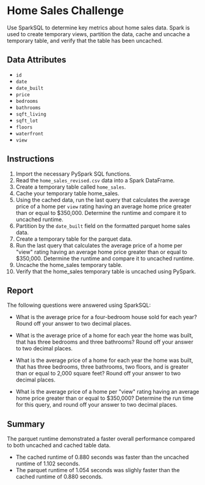 # Home Sales Challenge

Use SparkSQL to determine key metrics about home sales data. Spark is used to create temporary views, partition the data, cache and uncache a temporary table, and verify that the table has been uncached.

## Data Attributes
* `id`
* `date`
* `date_built`
* `price`
* `bedrooms`
* `bathrooms`
* `sqft_living`
* `sqft_lot`
* `floors`
* `waterfront`
* `view`

## Instructions

1. Import the necessary PySpark SQL functions.
2. Read the `home_sales_revised.csv` data into a Spark DataFrame.
3. Create a temporary table called `home_sales`.
4. Cache your temporary table home_sales.
5. Using the cached data, run the last query that calculates the average price of a home per `view` rating having an average home price greater than or equal to $350,000. Determine the runtime and compare it to uncached runtime.
6. Partition by the `date_built` field on the formatted parquet home sales data.
7. Create a temporary table for the parquet data.
8. Run the last query that calculates the average price of a home per "view" rating having an average home price greater than or equal to $350,000. Determine the runtime and compare it to uncached runtime.
9. Uncache the home_sales temporary table.
10. Verify that the home_sales temporary table is uncached using PySpark.

## Report

The following questions were answered using SparkSQL:

* What is the average price for a four-bedroom house sold for each year? Round off your answer to two decimal places.

* What is the average price of a home for each year the home was built, that has three bedrooms and three bathrooms? Round off your answer to two decimal places.

* What is the average price of a home for each year the home was built, that has three bedrooms, three bathrooms, two floors, and is greater than or equal to 2,000 square feet? Round off your answer to two decimal places.

* What is the average price of a home per "view" rating having an average home price greater than or equal to $350,000? Determine the run time for this query, and round off your answer to two decimal places.

## Summary

The parquet runtime demonstrated a faster overall performance compared to both uncached and cached table data.
* The cached runtime of 0.880 seconds was faster than the uncached runtime of 1.102 seconds.
* The parquet runtime of 1.054 seconds was slighly faster than the cached runtime of 0.880 seconds.
